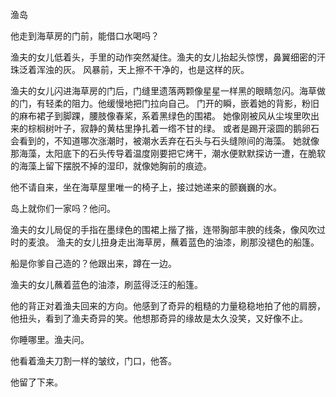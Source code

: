  渔岛

 他走到海草房的门前，能借口水喝吗？

 渔夫的女儿低着头，手里的动作突然凝住。渔夫的女儿抬起头惊愣，鼻翼细密的汗珠泛着浑浊的灰。
 风暴前，天上擦不干净的，也是这样的灰。

 渔夫的女儿闪进海草房的门后，门缝里遗落两颗像星星一样黑的眼睛忽闪。海草做的门，有轻柔的阻力。他缓慢地把门拉向自己。 
 门开的瞬，嵌着她的背影，粉旧的麻布裙子到脚踝，腰肢像春桨，系着黑绿色的围裙。 
 她像刚被风从尘埃里吹出来的棕榈树叶子，寂静的黄枯里挣扎着一绺不甘的绿。 
 或者是踢开滚圆的鹅卵石会看到的，不知道哪次涨潮时，被潮水丢弃在石头与石头缝隙间的海藻。 
 她就像那海藻，太阳底下的石头传导着温度刚要把它烤干，潮水便默默探访一遭，在脆软的海藻上留下摆脱不掉的湿印，就像她胸前的痕迹。

 他不请自来，坐在海草屋里唯一的椅子上，接过她递来的颤巍巍的水。

 岛上就你们一家吗？他问。

 渔夫的女儿局促的手指在墨绿色的围裙上揩了揩，连带胸部丰腴的线条，像风吹过时的麦浪。 渔夫的女儿扭身走出海草房，蘸着蓝色的油漆，刷那没褪色的船篷。

 船是你爹自己造的？他跟出来，蹲在一边。

 渔夫的女儿蘸着蓝色的油漆，刷蓝得泛汪的船篷。

 他的背正对着渔夫回来的方向。他感到了奇异的粗糙的力量稳稳地拍了他的肩膀，他扭头，看到了渔夫奇异的笑。他想那奇异的缘故是太久没笑，又好像不止。

 你睡哪里。渔夫问。

 他看着渔夫刀割一样的皱纹，门口，他答。

 他留了下来。

